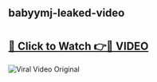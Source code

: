 ## babyymj-leaked-video 

# <h2><a href="http://freeplayer.one?title=babyymj-leaked-video&ref=21J">🔗 Click to Watch 👉🔴 VIDEO</a></h2>

<a href="http://freeplayer.one?title=babyymj-leaked-video&ref=21J" rel="nofollow" data-target="animated-image.originalLink"><img src="https://i.ibb.co.com/xMMVF88/686577567.gif" alt="Viral Video Original" style="max-width: 100%; display: inline-block;" data-target="animated-image.originalImage"></a>

